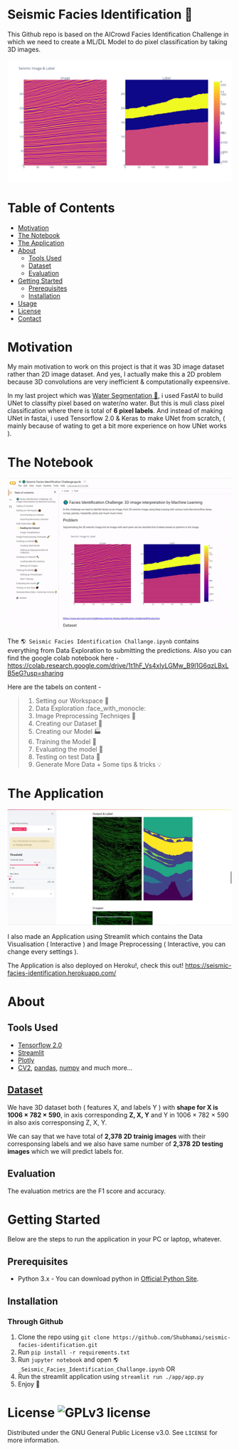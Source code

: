 # Seismic Facies Identification 🌋

This Github repo is based on the AICrowd Facies Identification Challenge in which we need to create a ML/DL Model to do pixel classification by taking 3D images.

![Example](./images/image.png)

# Table of Contents

* [Motivation](#Motivation)
* [The Notebook](#The-Notebook)
* [The Application](#the-application)
* [About](#about)
  * [Tools Used](#tools-used)
  * [Dataset](#dataset)
  * [Evaluation](#evaluation)
* [Getting Started](#getting-started)
  * [Prerequisites](#Prerequisites)
  * [Installation](#Installation)
* [Usage](#Usage)
* [License](#license)
* [Contact](#contact)

# Motivation

My main motivation to work on this project is that it was 3D image dataset rather than 2D image dataset. And yes, I actually make this a 2D problem because 3D convolutions are very inefficient & computationally expeensive. 

In my last project which was [Water Segmentation 🌊](https://github.com/Shubhamai/water-segmentation), i used FastAI to build UNet to classifty pixel based on water/no water. But this is muli class pixel classification where there is total of **6 pixel labels**. And instead of making UNet in fastai, i used Tensorflow 2.0 & Keras to make UNet from scratch, ( mainly because of wating to get a bit more experience on how UNet works ). 

# The Notebook

![](./images/notebook.gif)

The `🌎 Seismic Facies Identification Challange.ipynb` contains everything from Data Exploration to submitting the predictions. 
Also you can find the google colab notebook here - https://colab.research.google.com/drive/1t1hF_Vs4xIyLGMw_B9l1G6qzLBxLB5eG?usp=sharing

Here are the tabels on content - 

> 1. Setting our Workspace :briefcase:
> 2. Data Exploration :face_with_monocle:
> 3. Image Preprocessing Techniqes :broom:
> 4. Creating our Dataset :hammer:
> 5. Creating our Model :factory:
> 6. Training the Model :steam_locomotive:
> 7. Evaluating the model :test_tube:
> 8. Testing on test Data :100:
> 9. Generate More Data + Some tips & tricks :bulb:

# The Application

![](./images/app.jpg)

I also made an Application using Streamlit which contains the Data Visualisation ( Interactive ) and Image Preprocessing ( Interactive, you can change every settings ). 

The Application is also deployed on Heroku!, check this out! https://seismic-facies-identification.herokuapp.com/

# About

## Tools Used 
- [Tensorflow 2.0](http://tensorflow.org/)
- [Streamlit](https://streamlit.io/)
- [Plotly](http://plotly.com/python/)
- [CV2](https://opencv.org/), [pandas](https://pandas.pydata.org/), [numpy](https://numpy.org/) and much more...

## [Dataset](https://www.aicrowd.com/challenges/seismic-facies-identification-challenge#dataset)

We have 3D dataset both ( features X, and labels Y ) with **shape for X is 1006 × 782 × 590**, in axis corresponding **Z, X, Y** and Y in 1006 × 782 × 590 in also axis corresponsing Z, X, Y.

We can say that we have total of **2,378 2D trainig images** with their corresponsing labels and we also have same number of **2,378 2D testing images** which we will predict labels for.

## Evaluation
The evaluation metrics are the F1 score and accuracy.


# Getting Started

Below are the steps to run the application in your PC or laptop, whatever. 

##  Prerequisites

- Python 3.x - You can download python in [Official Python Site](https://www.python.org/).   

## Installation

### Through Github 

1. Clone the repo using `git clone https://github.com/Shubhamai/seismic-facies-identification.git`
2. Run `pip install -r requirements.txt`
3. Run `jupyter notebook` and open `🌎_Seismic_Facies_Identification_Challange.ipynb`
                           OR
3. Run the streamlit application using `streamlit run ./app/app.py`                           
4. Enjoy 🎊

# License ![GPLv3 license](https://img.shields.io/badge/License-GPLv3-blue.svg)
Distributed under the GNU General Public License v3.0. See `LICENSE` for more information.
